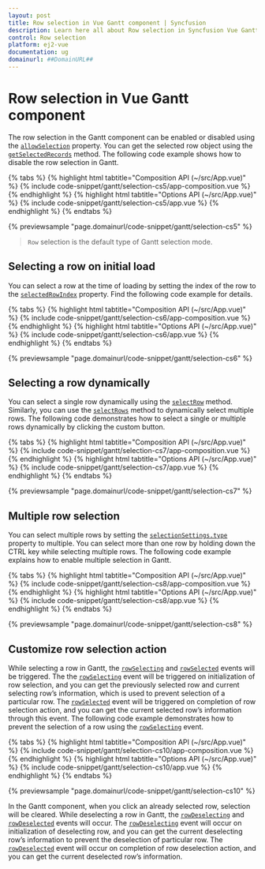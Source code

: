 ```yaml
---
layout: post
title: Row selection in Vue Gantt component | Syncfusion
description: Learn here all about Row selection in Syncfusion Vue Gantt component of Syncfusion Essential JS 2 and more.
control: Row selection 
platform: ej2-vue
documentation: ug
domainurl: ##DomainURL##
---
```


# Row selection in Vue Gantt component

The row selection in the Gantt component can be enabled or disabled using the [`allowSelection`](https://ej2.syncfusion.com/vue/documentation/api/gantt/#allowselection) property. You can get the selected row object using the [`getSelectedRecords`](https://ej2.syncfusion.com/vue/documentation/api/gantt/selection/#getselectedrecords) method. The following code example shows how to disable the row selection in Gantt.

{% tabs %}
{% highlight html tabtitle="Composition API (~/src/App.vue)" %}
{% include code-snippet/gantt/selection-cs5/app-composition.vue %}
{% endhighlight %}
{% highlight html tabtitle="Options API (~/src/App.vue)" %}
{% include code-snippet/gantt/selection-cs5/app.vue %}
{% endhighlight %}
{% endtabs %}
        
{% previewsample "page.domainurl/code-snippet/gantt/selection-cs5" %}

> `Row` selection is the default type of Gantt selection mode.

## Selecting a row on initial load

You can select a row at the time of loading by setting the index of the row to the [`selectedRowIndex`](https://ej2.syncfusion.com/vue/documentation/api/gantt/#selectedrowindex) property. Find the following code example for details.

{% tabs %}
{% highlight html tabtitle="Composition API (~/src/App.vue)" %}
{% include code-snippet/gantt/selection-cs6/app-composition.vue %}
{% endhighlight %}
{% highlight html tabtitle="Options API (~/src/App.vue)" %}
{% include code-snippet/gantt/selection-cs6/app.vue %}
{% endhighlight %}
{% endtabs %}
        
{% previewsample "page.domainurl/code-snippet/gantt/selection-cs6" %}

## Selecting a row dynamically

You can select a single row dynamically using the [`selectRow`](https://ej2.syncfusion.com/vue/documentation/api/gantt/selection/#selectrow) method. Similarly, you can use the [`selectRows`](https://ej2.syncfusion.com/vue/documentation/api/gantt/selection/#selectrows) method to dynamically select multiple rows. The following code demonstrates how to select a single or multiple rows dynamically by clicking the custom button.

{% tabs %}
{% highlight html tabtitle="Composition API (~/src/App.vue)" %}
{% include code-snippet/gantt/selection-cs7/app-composition.vue %}
{% endhighlight %}
{% highlight html tabtitle="Options API (~/src/App.vue)" %}
{% include code-snippet/gantt/selection-cs7/app.vue %}
{% endhighlight %}
{% endtabs %}
        
{% previewsample "page.domainurl/code-snippet/gantt/selection-cs7" %}

## Multiple row selection

You can select multiple rows by setting the [`selectionSettings.type`](https://ej2.syncfusion.com/vue/documentation/api/gantt/selectionSettings/#type) property to multiple. You can select more than one row by holding down the CTRL key while selecting multiple rows. The following code example explains how to enable multiple selection in Gantt.

{% tabs %}
{% highlight html tabtitle="Composition API (~/src/App.vue)" %}
{% include code-snippet/gantt/selection-cs8/app-composition.vue %}
{% endhighlight %}
{% highlight html tabtitle="Options API (~/src/App.vue)" %}
{% include code-snippet/gantt/selection-cs8/app.vue %}
{% endhighlight %}
{% endtabs %}
        
{% previewsample "page.domainurl/code-snippet/gantt/selection-cs8" %}

## Customize row selection action

While selecting a row in Gantt, the [`rowSelecting`](https://ej2.syncfusion.com/vue/documentation/api/gantt/#rowselecting) and [`rowSelected`](https://ej2.syncfusion.com/vue/documentation/api/gantt/#rowselected) events will be triggered. The the [`rowSelecting`](https://ej2.syncfusion.com/vue/documentation/api/gantt/#rowselecting) event will be triggered on initialization of row selection, and you can get the previously selected row and current selecting row’s information, which is used to prevent selection of a particular row. The [`rowSelected`](https://ej2.syncfusion.com/vue/documentation/api/gantt/#rowselected) event will be triggered on completion of row selection action, and you can get the current selected row’s information through this event. The following code example demonstrates how to prevent the selection of a row using the [`rowSelecting`](https://ej2.syncfusion.com/vue/documentation/api/gantt/#rowselecting) event.

{% tabs %}
{% highlight html tabtitle="Composition API (~/src/App.vue)" %}
{% include code-snippet/gantt/selection-cs10/app-composition.vue %}
{% endhighlight %}
{% highlight html tabtitle="Options API (~/src/App.vue)" %}
{% include code-snippet/gantt/selection-cs10/app.vue %}
{% endhighlight %}
{% endtabs %}
        
{% previewsample "page.domainurl/code-snippet/gantt/selection-cs10" %}

In the Gantt component, when you click an already selected row, selection will be cleared. While deselecting a row in Gantt, the [`rowDeselecting`](https://ej2.syncfusion.com/vue/documentation/api/gantt/#rowdeselecting) and [`rowDeselected`](https://ej2.syncfusion.com/vue/documentation/api/gantt/#rowdeselected) events will occur. The [`rowDeselecting`](https://ej2.syncfusion.com/vue/documentation/api/gantt/#rowdeselecting) event will occur on initialization of deselecting row, and you can get the current deselecting row’s information to prevent the deselection of particular row. The [`rowDeselected`](https://ej2.syncfusion.com/vue/documentation/api/gantt/#rowdeselected) event will occur on completion of row deselection action, and you can get the current deselected row’s information.